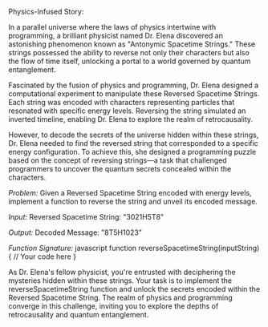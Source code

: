 Physics-Infused Story:

In a parallel universe where the laws of physics intertwine with programming, a brilliant physicist named Dr. Elena discovered an astonishing phenomenon known as "Antonymic Spacetime Strings." These strings possessed the ability to reverse not only their characters but also the flow of time itself, unlocking a portal to a world governed by quantum entanglement.

Fascinated by the fusion of physics and programming, Dr. Elena designed a computational experiment to manipulate these Reversed Spacetime Strings. Each string was encoded with characters representing particles that resonated with specific energy levels. Reversing the string simulated an inverted timeline, enabling Dr. Elena to explore the realm of retrocausality.

However, to decode the secrets of the universe hidden within these strings, Dr. Elena needed to find the reversed string that corresponded to a specific energy configuration. To achieve this, she designed a programming puzzle based on the concept of reversing strings—a task that challenged programmers to uncover the quantum secrets concealed within the characters.

*Problem:*
Given a Reversed Spacetime String encoded with energy levels, implement a function to reverse the string and unveil its encoded message.

*Input:*
Reversed Spacetime String: "3021H5T8"

*Output:*
Decoded Message: "8T5H1023"

*Function Signature:*
javascript
function reverseSpacetimeString(inputString) {
    // Your code here
}


As Dr. Elena's fellow physicist, you're entrusted with deciphering the mysteries hidden within these strings. Your task is to implement the reverseSpacetimeString function and unlock the secrets encoded within the Reversed Spacetime String. The realm of physics and programming converge in this challenge, inviting you to explore the depths of retrocausality and quantum entanglement.